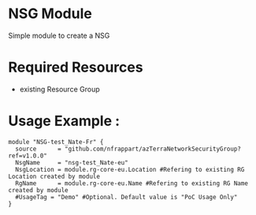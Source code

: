 # NSG Module
Simple module to create a NSG 

# Required Resources
- existing Resource Group

# Usage Example :

```hcl
module "NSG-test_Nate-Fr" {
  source      = "github.com/nfrappart/azTerraNetworkSecurityGroup?ref=v1.0.0"
  NsgName     = "nsg-test_Nate-eu"
  NsgLocation = module.rg-core-eu.Location #Refering to existing RG Location created by module
  RgName      = module.rg-core-eu.Name #Refering to existing RG Name created by module
  #UsageTag = "Demo" #Optional. Default value is "PoC Usage Only"
}
```